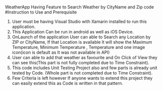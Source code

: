 WeatherApp Having Feature to Search Weather by CityName and Zip code
#Instruction to Use and Prerequisite
1. User must be having Visual Studio with Xamarin installed to run this application.
2. This Application Can be run in android as well as iOS Device.
3. OnLaunch of the application User can able to Search any Location by ZIP or CityName, If that Location is available It will show the Maximum Temperature, Minimum Temperature , Temperature and one image icon(icon is default as It was not available in API)
4. User can able to add that weather as favourite and On Click of View they can see this(This part is not fully completed due to Time Constraint).
5. This code includes Unit Testing Project also and few parts is already unit tested by Code. (Whole part is not completed due to Time Constraint).
6. Few Criteria is left however If anyone wants to extend this project they can easily extend this as Code is written in that pattern.
